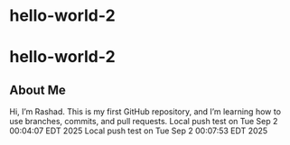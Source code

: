 # hello-world-2

# hello-world-2

## About Me
Hi, I’m Rashad. This is my first GitHub repository, and I’m learning how to use branches, commits, and pull requests.
Local push test on Tue Sep  2 00:04:07 EDT 2025
Local push test on Tue Sep  2 00:07:53 EDT 2025
